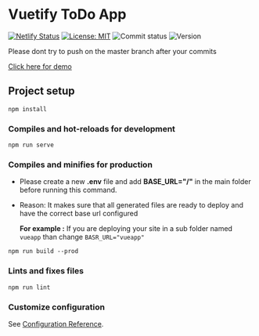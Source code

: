 # Vuetify ToDo App

[![Netlify Status](https://api.netlify.com/api/v1/badges/df47ca5d-30c0-4d7e-9f43-edc17ebe5d4e/deploy-status)](https://dcwebd.netlify.com) [![License: MIT](https://img.shields.io/badge/License-MIT-yellow.svg)](https://opensource.org/licenses/MIT) ![Commit status](https://img.shields.io/github/commit-status/smitpatelx/vuetify_template/vue-todo/1d46125d8968948ad42571931942ca1d87d89c3d.svg) ![Version](https://img.shields.io/github/release/smitpatelx/vuetify_template.svg)

Please dont try to push on the master branch after your commits

[Click here for demo](https://code.netdevv.com/vuetify_todo/todo)

## Project setup

```
npm install
```

### Compiles and hot-reloads for development

```
npm run serve
```

### Compiles and minifies for production

- Please create a new **.env** file and add **BASE_URL="/"** in the main folder before running this command.
- Reason: It makes sure that all generated files are ready to deploy and have the correct base url configured

  **For example :**
  If you are deploying your site in a sub folder named `vueapp` than change `BASR_URL="vueapp"`

```
npm run build --prod
```

### Lints and fixes files

```
npm run lint
```

### Customize configuration

See [Configuration Reference](https://cli.vuejs.org/config/).
